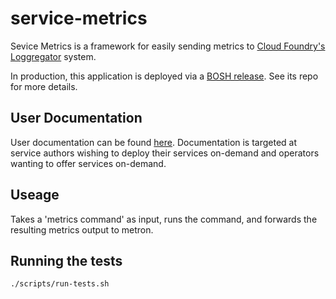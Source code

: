 # service-metrics

Sevice Metrics is a framework for easily sending metrics to [Cloud Foundry's Loggregator](https://github.com/cloudfoundry/loggregator) system.

In production, this application is deployed via a [BOSH release](https://github.com/cloudfoundry/service-metrics-release). See its repo for more details.

## User Documentation

User documentation can be found [here](https://docs.pivotal.io/svc-sdk/service-metrics). Documentation is targeted at service authors wishing to deploy their services on-demand and operators wanting to offer services on-demand.

## Useage

Takes a 'metrics command' as input, runs the command, and forwards the resulting metrics output to metron.

## Running the tests

`./scripts/run-tests.sh`
